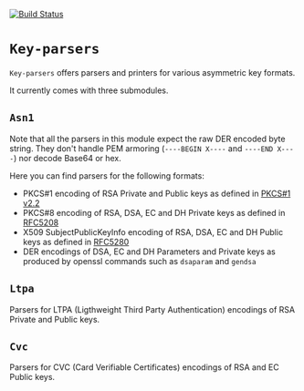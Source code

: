 [![Build Status](https://travis-ci.org/cryptosense/key-parsers.svg?branch=master)](https://travis-ci.org/cryptosense/key-parsers)

# `Key-parsers`

`Key-parsers` offers parsers and printers for various asymmetric key formats.

It currently comes with three submodules.

## `Asn1`

Note that all the parsers in this module expect the raw DER encoded byte string. They don't handle
PEM armoring (`----BEGIN X----` and `----END X----`) nor decode Base64 or hex.

Here you can find parsers for the following formats:

  - PKCS#1 encoding of RSA Private and Public keys as defined in
[PKCS#1 v2.2](https://tools.ietf.org/html/rfc8017#appendix-A)
  - PKCS#8 encoding of RSA, DSA, EC and DH Private keys as defined in
[RFC5208](https://tools.ietf.org/html/rfc5208#section-5)
  - X509 SubjectPublicKeyInfo encoding of RSA, DSA, EC and DH Public keys as defined in
[RFC5280](https://tools.ietf.org/html/rfc5280#appendix-A)
  - DER encodings of DSA, EC and DH Parameters and Private keys as produced by openssl
commands such as `dsaparam` and `gendsa`

## `Ltpa`

Parsers for LTPA (Ligthweight Third Party Authentication) encodings of RSA Private and Public keys.

## `Cvc`

Parsers for CVC (Card Verifiable Certificates) encodings of RSA and EC Public keys.
